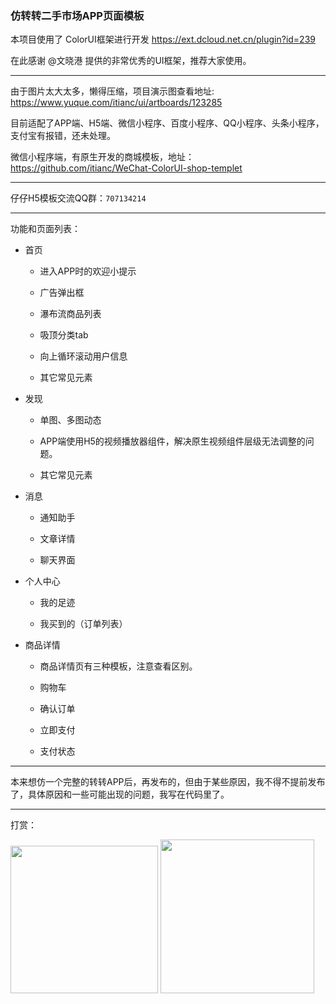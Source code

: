 ### 仿转转二手市场APP页面模板

本项目使用了 ColorUI框架进行开发 https://ext.dcloud.net.cn/plugin?id=239

在此感谢 @文晓港   提供的非常优秀的UI框架，推荐大家使用。

****

由于图片太大太多，懒得压缩，项目演示图查看地址: https://www.yuque.com/itianc/ui/artboards/123285

目前适配了APP端、H5端、微信小程序、百度小程序、QQ小程序、头条小程序，支付宝有报错，还未处理。

微信小程序端，有原生开发的商城模板，地址：https://github.com/itianc/WeChat-ColorUI-shop-templet

****

仔仔H5模板交流QQ群：`707134214`

****

功能和页面列表：

- 首页
  
  - 进入APP时的欢迎小提示
  
  - 广告弹出框
  
  - 瀑布流商品列表
  
  - 吸顶分类tab
  
  - 向上循环滚动用户信息
  
  - 其它常见元素

- 发现
  
  - 单图、多图动态
  
  - APP端使用H5的视频播放器组件，解决原生视频组件层级无法调整的问题。
  
  - 其它常见元素

- 消息
  
  - 通知助手
  
  - 文章详情
  
  - 聊天界面

- 个人中心  
  
  - 我的足迹

  - 我买到的（订单列表）

- 商品详情
  
  - 商品详情页有三种模板，注意查看区别。
  
  - 购物车
  
  - 确认订单
  
  - 立即支付

  - 支付状态

****

本来想仿一个完整的转转APP后，再发布的，但由于某些原因，我不得不提前发布了，具体原因和一些可能出现的问题，我写在代码里了。

****

打赏：

<img src="https://cdn.nlark.com/yuque/0/2020/png/285274/1585816251127-assets/web-upload/10f2801f-6083-4c03-858d-5dc84634cbc3.png" title="" alt="" width="236"> <img title="" src="https://cdn.nlark.com/yuque/0/2020/png/285274/1585816251205-assets/web-upload/787365c3-1e5c-4be6-8acd-f4d6c1c4f874.png" alt="" width="246">
